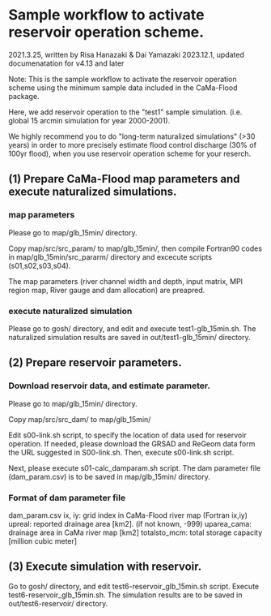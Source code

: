 # Sample workflow to activate reservoir operation scheme.

2021.3.25,  written by Risa Hanazaki & Dai Yamazaki
2023.12.1,  updated documenatation for v4.13 and later


Note: 
This is the sample workflow to activate the reservoir operation scheme using the minimum sample data included in the CaMa-Flood package.

Here, we add reservoir operation to the "test1" sample simulation. (i.e. global 15 arcmin simulation for year 2000-2001).

We highly recommend you to do "long-term naturalized simulations" (>30 years) in order to more precisely estimate flood control discharge (30% of 100yr flood), when you use reservoir operation scheme for your reserch.

## (1)  Prepare CaMa-Flood map parameters and execute naturalized simulations.

### map parameters
Please go to map/glb_15min/ directory.

Copy map/src/src_param/ to map/glb_15min/, then compile Fortran90 codes in map/glb_15min/src_pararm/ directory and excecute scripts (s01,s02,s03,s04).

The map parameters (river channel width and depth, input matrix, MPI region map, River gauge and dam allocation) are preapred.

### execute naturalized simulation
Please go to gosh/ directory, and edit and execute test1-glb_15min.sh.
The naturalized simulation results are saved in out/test1-glb_15min/ directory.

## (2) Prepare reservoir parameters.

### Download reservoir data, and estimate parameter.
Please go to map/glb_15min/ directory.

Copy map/src/src_dam/ to map/glb_15min/

Edit s00-link.sh script, to specify the location of data used for reservoir operation.
If needed, please download the GRSAD and ReGeom data form the URL suggested in S00-link.sh.
Then, execute s00-link.sh script.

Next, please execute s01-calc_damparam.sh script.
The dam parameter file (dam_param.csv) is to be saved in map/glb_15min/ directory.

### Format of dam parameter file

dam_param.csv
 ix, iy: grid index in CaMa-Flood river map (Fortran ix,iy)
 upreal: reported drainage area [km2]. (if not known, -999)
 uparea_cama: drainage area in CaMa river map [km2]
 totalsto_mcm: total storage capacity [million cubic meter]

## (3) Execute simulation with reservoir.

Go to gosh/ directory, and edit test6-reservoir_glb_15min.sh script.
Execute test6-reservoir_glb_15min.sh.
The simulation results are to be saved in out/test6-reservoir/ directory.
